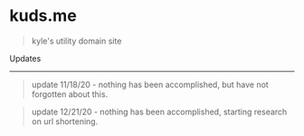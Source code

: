 # kuds.me
> kyle's utility domain site

Updates

---

> update 11/18/20 - nothing has been accomplished, but have not forgotten about this.

> update 12/21/20 - nothing has been accomplished, starting research on url shortening.
